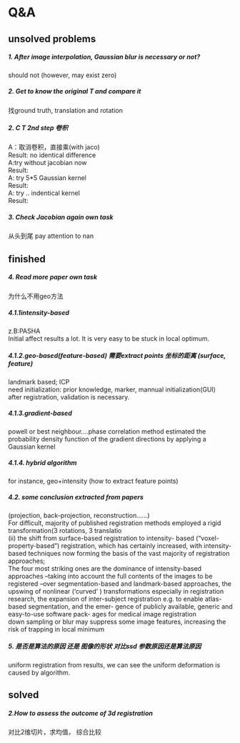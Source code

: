 # Q&A
## unsolved problems
##### 1. After image interpolation, Gaussian blur is necessary or not?
should not (however, may exist zero)
##### 2. Get to know the original T and compare it
找ground truth, translation and rotation
##### 2. C T 2nd step 卷积
A：取消卷积，直接乘(with jaco)
<br>
Result: no identical difference
<br>
A:try without jacobian now
<br>
Result:
<br>
A: try 5*5 Gaussian kernel 
<br>
Result:
<br>
A: try .. indentical kernel 
<br>
Result:
##### 3. Check Jacobian again   own task
从头到尾 pay attention to nan 
## finished
##### 4. Read more paper        own task
为什么不用geo方法  
##### 4.1.1intensity-based 
z.B:PASHA
<br>
Initial affect results a lot. It is very easy to be stuck in local optimum. 
##### 4.1.2.geo-based(feature-based) 需要extract points 坐标的距离 (surface, feature) 
landmark based; ICP 
<br>
need initialization: prior knowledge, marker, mannual initialization(GUI)
<br>
after registration, validation is necessary.
##### 4.1.3.gradient-based 
powell or best neighbour....phase correlation method
estimated the probability density function of the gradient directions by applying a Gaussian kernel
##### 4.1.4. hybrid algorithm
for instance, geo+intensity (how to extract feature points)
##### 4.2. some conclusion extracted from papers
(projection, back-projection, reconstruction......) <br>
For difficult, majority of published registration methods employed a rigid transformation(3 rotations, 3 translatio<br>
(ii) the shift from surface-based registration to intensity- based (“voxel-property-based”) registration, which has certainly increased, with intensity-based techniques now forming the basis of the vast majority of registration approaches;<br>
The four most striking ones are the dominance of intensity-based approaches –taking into account the full contents of the images to be registered –over segmentation-based and landmark-based approaches, the upswing of nonlinear (‘curved’ ) transformations especially in registration research, the expansion of inter-subject registration e.g. to enable atlas-based segmentation, and the emer- gence of publicly available, generic and easy-to-use software pack- ages for medical image registration<br>
down sampling or blur may suppress some image features, increasing the risk of trapping in local minimum

##### 5.  是否是算法的原因 还是 图像的形状 对比ssd 参数原因还是算法原因
uniform registration
from results, we can see the uniform deformation is caused by algorithm. 
## solved
##### 2.How to assess the outcome of 3d registration 
对比2维切片，求均值， 综合比较

